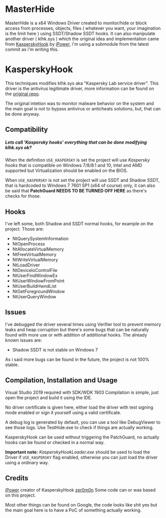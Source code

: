 
# MasterHide

MasterHide is a x64 Windows Driver created to monitor/hide or block access from processes, objects, files ( whatever you want, your imagination is the limit here ) using SSDT/Shadow SSDT hooks. 
It can also manipulate another driver ( klhk.sys ) which the original idea and implementation came from [KasperskyHook](https://github.com/iPower/KasperskyHook/) by [iPower](https://github.com/iPower), i'm using a submodule from the latest commit as i'm writing this.

# KasperskyHook

This techniques modifies klhk.sys aka "Kaspersky Lab service driver".
This driver is the antivirus legitimate driver, more information can be found on the [original repo](https://github.com/iPower/KasperskyHook/).

The original intetion was to monitor malware behavior on the system and the main goal is not to bypass antivirus or anticheats solutions, but, that can be done anyway.

## Compatibility
##### Lets call 'Kaspersky hooks' everything that can be done modifying klhk.sys ok?

When the definition `USE_KASPERSKY` is set the project will use _Kaspersky hooks_ that is compatible on Windows 7/8/8.1 and 10, Intel and AMD supported but Virtualization should be enabled on the BIOS.

When `USE_KASPERSKY` is not set the project will use SSDT and Shadow SSDT, that is hardcoded to Windows 7 7601 SP1 (x64 of course) only, it can also be said that **PatchGuard NEEDS TO BE TURNED OFF HERE** as there's checks for those.

## Hooks
I've left some, both Shadow and SSDT normal hooks, for example on the project. 
Those are:

  - NtQuerySystemInformation
  - NtOpenProcess
  - NtAllocateVirtualMemory
  - NtFreeVirtualMemory
  - NtWriteVirtualMemory
  - NtLoadDriver
  - NtDeviceIoControlFile
  - NtUserFindWindowEx
  - NtUserWindowFromPoint
  - NtUserBuildHwndList
  - NtGetForegroundWindow
  - NtUserQueryWindow

## Issues
I've debugged the driver several times using Verifier tool to prevent memory leaks and heap corruption but there's some bugs that can be naturally found with more use or with addition of additional hooks.
The already known issues are:

  - Shadow SSDT is not stable on Windows 7
  
As i said more bugs can be found in the future, the project is not 100% stable.

## Compilation, Installation and Usage

Visual Studio 2019 required with SDK/WDK 1903
Compilation is simple, just open the project and build it using the IDE.

No driver certificate is given here, either load the driver with test signing mode enabled or sign it yourself using a valid certificate.

A debug log is generated by default, you can use a tool like DebugViewer to see those logs.
Use TestHide.exe to check if things are actually working.

KasperskyHook can be used without triggering the PatchGuard, no actually hooks can be found or checked in a normal way.

**Important note:** _KasperskyHookLoader.exe_ should be used to load the Driver if `USE_KASPERSKY` flag enabled, otherwise you can just load the driver using a ordinary way.

## Credits

[iPower](https://github.com/iPower) creator of KasperskyHook
[zer0m0n](https://github.com/conix-security/zer0m0n) Some code can or was based on this project.

Most other things can be found on Google, the code looks like shit yes but the main goal here is to have a PoC of something actually working.
